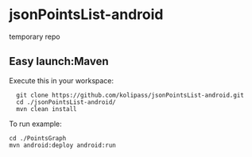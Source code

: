 jsonPointsList-android
======================

temporary repo

Easy launch:Maven
----
Execute this in your workspace:
```
  git clone https://github.com/kolipass/jsonPointsList-android.git
  cd ./jsonPointsList-android/
  mvn clean install
```
To run example:
````
cd ./PointsGraph
mvn android:deploy android:run

